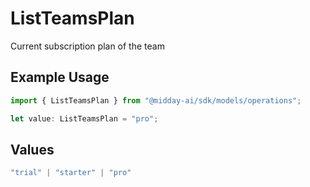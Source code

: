 # ListTeamsPlan

Current subscription plan of the team

## Example Usage

```typescript
import { ListTeamsPlan } from "@midday-ai/sdk/models/operations";

let value: ListTeamsPlan = "pro";
```

## Values

```typescript
"trial" | "starter" | "pro"
```
